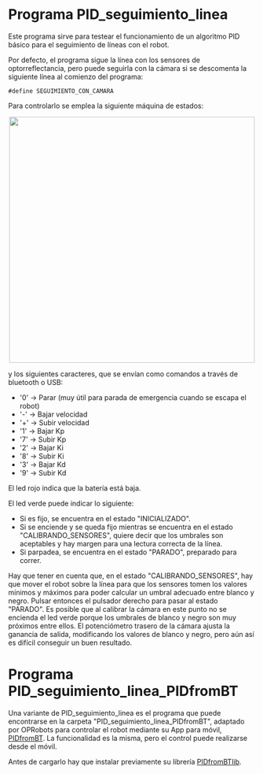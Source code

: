 # Programa PID_seguimiento_linea

Este programa sirve para testear el funcionamiento de un algoritmo PID básico para el seguimiento de líneas con el robot.

Por defecto, el programa sigue la línea con los sensores de optorreflectancia, pero puede seguirla con la cámara si se descomenta la siguiente línea al comienzo del programa:

``` #define SEGUIMIENTO_CON_CAMARA ```

Para controlarlo se emplea la siguiente máquina de estados:

<p align="center">
<img src="maquina_de_estados.png" width="500" align = "center">
</p>

y los siguientes caracteres, que se envían como comandos a través de bluetooth o USB:
- '0' -> Parar (muy útil para parada de emergencia cuando se escapa el robot)
- '-' -> Bajar velocidad
- '+' -> Subir velocidad
- '1' -> Bajar Kp
- '7' -> Subir Kp
- '2' -> Bajar Ki
- '8' -> Subir Ki
- '3' -> Bajar Kd
- '9' -> Subir Kd

El led rojo indica que la batería está baja.

El led verde puede indicar lo siguiente:
- Si es fijo, se encuentra en el estado "INICIALIZADO".
- Si se enciende y se queda fijo mientras se encuentra en el estado "CALIBRANDO_SENSORES", quiere decir que los umbrales son aceptables y hay margen para una lectura correcta de la línea.
- Si parpadea, se encuentra en el estado "PARADO", preparado para correr.

Hay que tener en cuenta que, en el estado "CALIBRANDO_SENSORES", hay que mover el robot sobre la línea para que los sensores tomen los valores mínimos y máximos para poder calcular un umbral adecuado entre blanco y negro. Pulsar entonces el pulsador derecho para pasar al estado "PARADO". Es posible que al calibrar la cámara en este punto no se encienda el led verde porque los umbrales de blanco y negro son muy próximos entre ellos. El potenciómetro trasero de la cámara ajusta la ganancia de salida, modificando los valores de blanco y negro, pero aún así es difícil conseguir un buen resultado.

# Programa PID_seguimiento_linea_PIDfromBT

Una variante de PID_seguimiento_linea es el programa que puede encontrarse en la carpeta "PID_seguimiento_linea_PIDfromBT", adaptado por OPRobots para controlar el robot mediante su App para móvil, [PIDfromBT](https://github.com/robotaleh/PIDfromBT). La funcionalidad es la misma, pero el control puede realizarse desde el móvil.

Antes de cargarlo hay que instalar previamente su librería [PIDfromBTlib](https://github.com/robotaleh/PIDfromBTlib).
